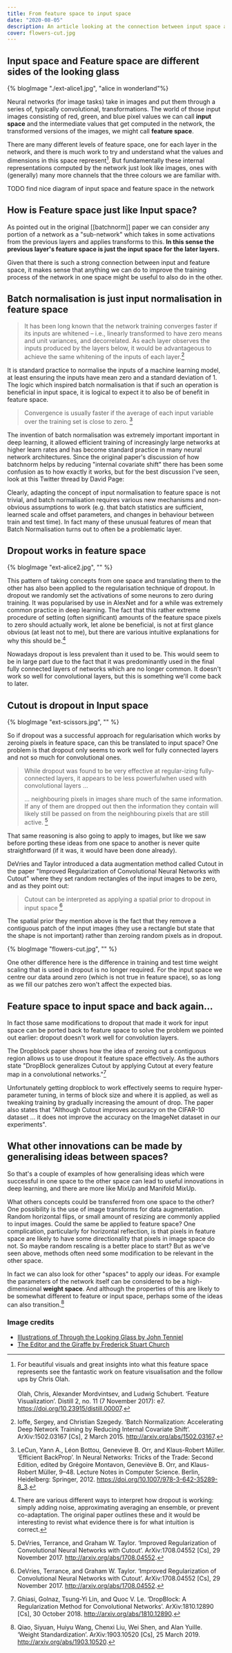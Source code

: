 ```yaml
---
title: From feature space to input space
date: "2020-08-05"
description: An article looking at the connection between input space and feature space in deep neural networks and how various novel methods have been invented by generalising techniques between the two.
cover: flowers-cut.jpg
---
```


## Input space and Feature space are different sides of the looking glass

{% blogImage "./ext-alice1.jpg", "alice in wonderland"%}

Neural networks (for image tasks) take in images and put them through a series of, typically convolutional, transformations. The world of those input images consisting of red, green, and blue pixel values we can call **input space** and the intermediate values that get computed in the network, the transformed versions of the images, we might call **feature space**.

There are many different levels of feature space, one for each layer in the network, and there is much work to try and understand what the values and dimensions in this space represent[^feature-vis]. But fundamentally these internal representations computed by the network just look like images, ones with (generally) many more channels that the three colours we are familiar with.

TODO find nice diagram of input space and feature space in the network

## How is Feature space just like Input space?

As pointed out in the original [[batchnorm]] paper we can consider any portion of a network as a "sub-network" which takes in some activations from the previous layers and applies transforms to this. **In this sense the previous layer's feature space is just the input space for the later layers.**

Given that there is such a strong connection between input and feature space, it makes sense that anything we can do to improve the training process of the network in one space might be useful to also do in the other.

## Batch normalisation is just input normalisation in feature space

> It has been  long  known that the network training converges faster if its inputs are whitened – i.e., linearly transformed to have zero means and unit variances, and decorrelated. As each layer observes the inputs produced by the layers below, it would be advantageous to achieve the same whitening of the inputs of each layer.[^ioffe2015batch]

It is standard practice to normalise the inputs of a machine learning model, at least ensuring the inputs have mean zero and a standard deviation of 1. The logic which inspired batch normalisation is that if such an operation is beneficial in input space, it is logical to expect it to also be of benefit in feature space.

> Convergence is usually faster if the average of each input variable over the training set is close to zero. [^lecun-backprop]

The invention of batch normalisation was extremely important important in deep learning, it allowed efficient training of increasingly large networks at higher learn rates and has become standard practice in many neural network architectures. Since the original paper's discussion of how batchnorm helps by reducing "internal covariate shift" there has been some confusion as to how exactly it works, but for the best discussion I've seen, look at this Twitter thread by David Page:

<Tweet tweetLink="dcpage3/status/1171867587417952260" />

Clearly, adapting the concept of input normalisation to feature space is not trivial, and batch normalisation requires various new mechanisms and non-obvious assumptions to work (e.g. that batch statistics are sufficient, learned scale and offset parameters, and changes in behaviour between train and test time). In fact many of these unusual features of mean that Batch Normalisation turns out to often be a problematic layer.

## Dropout works in feature space

{% blogImage "ext-alice2.jpg", "" %}

This pattern of taking concepts from one space and translating them to the other has also been applied to the regularisation technique of dropout. In dropout we randomly set the activations of some neurons to zero during training. It was popularised by use in AlexNet and for a while was extremely common practice in deep learning. The fact that this rather extreme procedure of setting (often significant) amounts of the feature space pixels to zero should actually work, let alone be beneficial, is not at first glance obvious (at least not to me), but there are various intuitive explanations for why this should be.[^thinking-about-dropout]

Nowadays dropout is less prevalent than it used to be. This would seem to be in large part due to the fact that it was predominantly used in the final fully connected layers of networks which are no longer common. It doesn't work so well for convolutional layers, but this is something we'll come back to later.

## Cutout is dropout in Input space

{% blogImage "ext-scissors.jpg", "" %}

So if dropout was a successful approach for regularisation which works by zeroing pixels in feature space, can this be translated to input space? One problem is that dropout only seems to work well for fully connected layers and not so much for convolutional ones.

> While dropout was found to be very effective at regular-izing fully-connected layers, it appears to be less powerfulwhen used with convolutional layers ...
>
> ... neighbouring pixels in images share much of the same information.  If any of them are dropped out then the information they contain will likely still be passed on from the neighbouring pixels that are still active. [^cutout]

That same reasoning is also going to apply to images, but like we saw before porting these ideas from one space to another is never quite straightforward (if it was, it would have been done already).

DeVries and Taylor introduced a data augmentation method called Cutout in the paper "Improved Regularization of Convolutional Neural Networks with Cutout" where they set random rectangles of the input images to be zero, and as they point out:

> Cutout can be interpreted as applying a spatial prior to dropout in input space [^cutout]

The spatial prior they mention above is the fact that they remove a contiguous patch of the input images (they use a rectangle but state that the shape is not important) rather than zeroing random pixels as in dropout.

{% blogImage "flowers-cut.jpg", "" %}

One other difference here is the difference in training and test time weight scaling that is used in dropout is no longer required. For the input space we centre our data around zero (which is not true in feature space), so as long as we fill our patches zero won't affect the expected bias.

## Feature space to input space and back again...

In fact those same modifications to dropout that made it work for input space can be ported back to feature space to solve the problem we pointed out earlier: dropout doesn't work well for convolution layers.

The Dropblock paper shows how the idea of zeroing out a contiguous region allows us to use dropout it feature space effectively. As the authors state "DropBlock generalizes Cutout by applying Cutout at every feature map in a convolutional networks."[^dropblock]

Unfortunately getting dropblock to work effectively seems to require hyper-parameter tuning, in terms of block size and where it is applied, as well as tweaking training by gradually increasing the amount of drop. The paper also states that "Although Cutout improves accuracy on the CIFAR-10 dataset ... it does not improve the accuracy on the ImageNet dataset in our experiments".

## What other innovations can be made by generalising ideas between spaces?

So that's a couple of examples of how generalising ideas which were successful in one space to the other space can lead to useful innovations in deep learning, and there are more like MixUp and Manifold MixUp.

What others concepts could be transferred from one space to the other? One possibility is the use of image transforms for data augmentation. Random horizontal flips, or small amount of resizing are commonly applied to input images. Could the same be applied to feature space? One complication, particularly for horizontal reflection, is that pixels in feature space are likely to have some directionality that pixels in image space do not. So maybe random rescaling is a better place to start? But as we've seen above, methods often need some modification to be relevant in the other space.

In fact we can also look for other "spaces" to apply our ideas. For example the parameters of the network itself can be considered to be a high-dimensional **weight space**. And although the properties of this are likely to be somewhat different to feature or input space, perhaps some of the ideas can also transition.[^weight-standardisation]


### Image credits

- [Illustrations of Through the Looking Glass by John Tenniel](https://commons.wikimedia.org/wiki/Category:John_Tenniel%27s_illustrations_of_Through_the_Looking-Glass_and_What_Alice_Found_There)
- [The Editor and the Giraffe by Frederick Stuart Church](https://www.si.edu/object/editor-and-giraffe:chndm_1938-57-1070-184)

[^feature-vis]: For beautiful visuals and great insights into what this feature space represents see the fantastic work on feature visualisation and the follow ups by Chris Olah. <br /><br /> Olah, Chris, Alexander Mordvintsev, and Ludwig Schubert. ‘Feature Visualization’. Distill 2, no. 11 (7 November 2017): e7. https://doi.org/10.23915/distill.00007.

[^ioffe2015batch]: Ioffe, Sergey, and Christian Szegedy. ‘Batch Normalization: Accelerating Deep Network Training by Reducing Internal Covariate Shift’. ArXiv:1502.03167 [Cs], 2 March 2015. http://arxiv.org/abs/1502.03167.

[^cutout]: DeVries, Terrance, and Graham W. Taylor. ‘Improved Regularization of Convolutional Neural Networks with Cutout’. ArXiv:1708.04552 [Cs], 29 November 2017. http://arxiv.org/abs/1708.04552.

[^thinking-about-dropout]: There are various different ways to interpret how dropout is working: simply adding noise, approximating averaging an ensemble, or prevent co-adaptation. The original paper outlines these and it would be interesting to revist what evidence there is for what intuition is correct.

[^lecun-backprop]: LeCun, Yann A., Léon Bottou, Genevieve B. Orr, and Klaus-Robert Müller. ‘Efficient BackProp’. In Neural Networks: Tricks of the Trade: Second Edition, edited by Grégoire Montavon, Geneviève B. Orr, and Klaus-Robert Müller, 9–48. Lecture Notes in Computer Science. Berlin, Heidelberg: Springer, 2012. https://doi.org/10.1007/978-3-642-35289-8_3.

[^dropblock]: Ghiasi, Golnaz, Tsung-Yi Lin, and Quoc V. Le. ‘DropBlock: A Regularization Method for Convolutional Networks’. ArXiv:1810.12890 [Cs], 30 October 2018. http://arxiv.org/abs/1810.12890.

[^weight-standardisation]: Qiao, Siyuan, Huiyu Wang, Chenxi Liu, Wei Shen, and Alan Yuille. ‘Weight Standardization’. ArXiv:1903.10520 [Cs], 25 March 2019. http://arxiv.org/abs/1903.10520.

